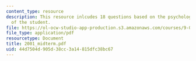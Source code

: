 ```yaml
---
content_type: resource
description: This resource inlcudes 18 questions based on the psychological understanding
  of the student.
file: https://ol-ocw-studio-app-production.s3.amazonaws.com/courses/9-00-introduction-to-psychology-fall-2004/44d7504d905d38cc3a14815dfc38bc67_2001_midterm.pdf
file_type: application/pdf
resourcetype: Document
title: 2001_midterm.pdf
uid: 44d7504d-905d-38cc-3a14-815dfc38bc67
---
```


